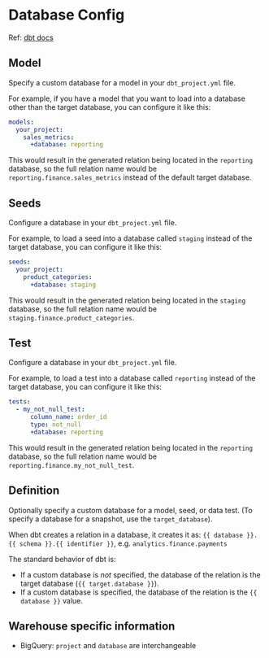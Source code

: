 # Database Config

Ref: [dbt docs](https://docs.getdbt.com/reference/resource-configs/database)

## Model

Specify a custom database for a model in your `dbt_project.yml` file. 

For example, if you have a model that you want to load into a database other than the target database, you can configure it like this:

```yml
models:
  your_project:
    sales_metrics:
      +database: reporting
```

This would result in the generated relation being located in the `reporting` database, so the full relation name would be `reporting.finance.sales_metrics` instead of the default target database.

## Seeds

Configure a database in your `dbt_project.yml` file. 

For example, to load a seed into a database called `staging` instead of the target database, you can configure it like this:

```yml
seeds:
  your_project:
    product_categories:
      +database: staging
```

This would result in the generated relation being located in the `staging` database, so the full relation name would be `staging.finance.product_categories`.

## Test

Configure a database in your `dbt_project.yml` file. 

For example, to load a test into a database called `reporting` instead of the target database, you can configure it like this:


```yml
tests:
  - my_not_null_test:
      column_name: order_id
      type: not_null
      +database: reporting
```

This would result in the generated relation being located in the `reporting` database, so the full relation name would be `reporting.finance.my_not_null_test`.


## Definition

Optionally specify a custom database for a model, seed, or data test. (To specify a database for a snapshot, use the `target_database`).

When dbt creates a relation in a database, it creates it as: `{{ database }}.{{ schema }}.{{ identifier }}`, e.g. `analytics.finance.payments`

The standard behavior of dbt is:
* If a custom database is _not_ specified, the database of the relation is the target database (`{{ target.database }}`).
* If a custom database is specified, the database of the relation is the `{{ database }}` value.



## Warehouse specific information
* BigQuery: `project` and `database` are interchangeable
